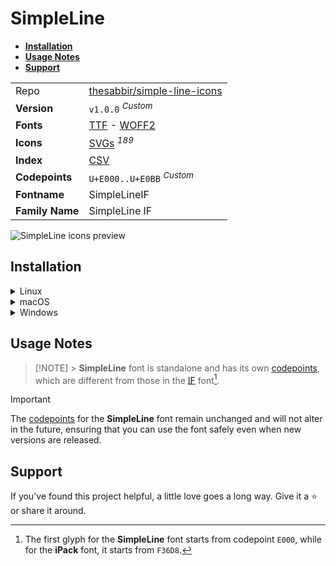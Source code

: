 # SimpleLine

- [**Installation**](#installation)
- [**Usage Notes**](#usage-notes)
- [**Support**](#support)

|                 |                                                                                                                                                                                     |
| :-------------- | ----------------------------------------------------------------------------------------------------------------------------------------------------------------------------------- |
| Repo            | [thesabbir/simple-line-icons](https://github.com/thesabbir/simple-line-icons)                                                                                                       |
| **Version**     | `v1.0.0` <sup>_Custom_</sup>                                                                                                                                                        |
| **Fonts**       | [TTF](https://raw.githubusercontent.com/iconicFonts/if/main/fonts/TTF/SimpleLine.ttf) - [WOFF2](https://raw.githubusercontent.com/iconicFonts/if/main/fonts/WOFF2/SimpleLine.woff2) |
| **Icons**       | [SVGs](https://github.com/iconicFonts/if/tree/main/packs/SimpleLine/svgs) <sup>_189_</sup>                                                                                          |
| **Index**       | [CSV](https://github.com/iconicFonts/if/blob/main/indices/SimpleLine.csv)                                                                                                           |
| **Codepoints**  | `U+E000..U+E0BB` <sup>_Custom_</sup>                                                                                                                                                |
| **Fontname**    | SimpleLineIF                                                                                                                                                                        |
| **Family Name** | SimpleLine IF                                                                                                                                                                       |

<picture>
  <source media="(prefers-color-scheme: dark)" srcset="https://raw.githubusercontent.com/iconicFonts/if/main/imgs/SimpleLine_dark.png">
  <img alt="SimpleLine icons preview" src="https://raw.githubusercontent.com/iconicFonts/if/main/imgs/SimpleLine_light.png">
</picture>

## Installation

<details>

<summary>Linux</summary>

```sh
curl -o ~/.local/share/fonts/SimpleLine.ttf https://raw.githubusercontent.com/iconicFonts/if/main/fonts/TTF/SimpleLine.ttf
```

Refresh font cache:

```sh
fc-cache -f ~/.local/share/fonts
```

</details>

<details>

<summary>macOS</summary>

```sh
curl -o ~/Library/Fonts/SimpleLine.ttf https://raw.githubusercontent.com/iconicFonts/if/main/fonts/TTF/SimpleLine.ttf
```

</details>

<details>

<summary>Windows</summary>

```sh
curl -o C:\Windows\Fonts\SimpleLine.ttf https://raw.githubusercontent.com/iconicFonts/if/main/fonts/TTF/SimpleLine.ttf
```

</details>

## Usage Notes

> [!NOTE] > **SimpleLine** font is standalone and has its own [codepoints](https://github.com/iconicFonts/if/blob/main/indices/SimpleLine.csv), which are different from those in the [IF](https://github.com/iconicFonts/if/blob/main/indices/if.csv) font[^1].

> [!IMPORTANT]  
> The [codepoints](https://github.com/iconicFonts/if/blob/main/indices/SimpleLine.csv) for the **SimpleLine** font remain unchanged and will not alter in the future, ensuring that you can use the font safely even when new versions are released.

## Support

If you've found this project helpful, a little love goes a long way. Give it a :star: or share it around.

[^1]: The first glyph for the **SimpleLine** font starts from codepoint `E000`, while for the **iPack** font, it starts from `F36D8`.
